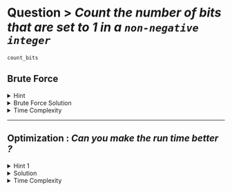 # Question > _Count the number of bits that are set to 1 in a `non-negative integer`_

`count_bits`
## Brute Force 

<details>
<summary>Hint</summary>

_See if the rightmost bit is set to 1 in x by doing ( x & 1 ) , count +1 it if it was , then shift the original number one to the right . Do this till the number is non-zero_  

</details>

<details>

<summary> Brute Force Solution </summary>

```python
      def count_bits(x: int) -> int:
           count =0
           
           while x:
               count += x&1
               x>> = 1
          
           return count       
```

</details>

<details>
<summary>Time Complexity</summary>

 _O(n), where n is the number of bits needed to represent the integer. Eg: 4 bits are needed to represent the integer 12 ( 1100 )_

</details>


---

## Optimization : *Can you make the run time better ?* 

<details>
<summary> Hint 1 </summary>

 + Only counting the `set bits`

 + x&(x-1) drops the lowest set bit of x

 + Eg: if x= 110 , then x&(X-1) gives 100, i.e the rightmost set-bit is removed

</details>

<details>
<summary> Solution </summary>

  ```python
    
    def count_bits(x: int) -> int:
         count =0
         
         while x:
             count += 1
             x&=(x-1)
        
         return count
      
  ```

</details>

<details>
<summary>Time Complexity</summary>

_O(Number of Set Bits in (x))_

</details>
